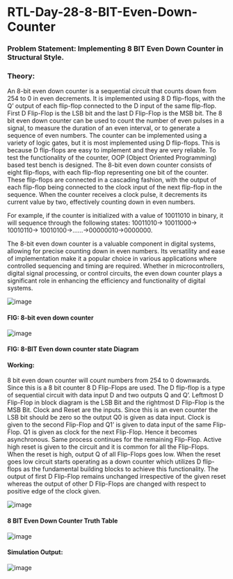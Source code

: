 # RTL-Day-28-8-BIT-Even-Down-Counter
### Problem Statement: Implementing 8 BIT Even Down Counter in Structural Style.
### Theory:

An 8-bit even down counter is a sequential circuit that counts down from 254 
to 0 in even decrements. It is implemented using 8 D flip-flops, with the Q’ 
output of each flip-flop connected to the D input of the same flip-flop. First D 
Flip-Flop is the LSB bit and the last D Flip-Flop is the MSB bit. The 8 bit even 
down counter can be used to count the number of even pulses in a signal, to 
measure the duration of an even interval, or to generate a sequence of even 
numbers. The counter can be implemented using a variety of logic gates, but 
it is most implemented using D flip-flops. This is because D flip-flops are easy 
to implement and they are very reliable. To test the functionality of the 
counter, OOP (Object Oriented Programming) based test bench is designed. 
The 8-bit even down counter consists of eight flip-flops, with each flip-flop 
representing one bit of the counter. These flip-flops are connected in a 
cascading fashion, with the output of each flip-flop being connected to the 
clock input of the next flip-flop in the sequence. When the counter receives a 
clock pulse, it decrements its current value by two, effectively counting down 
in even numbers. 

For example, if the counter is initialized with a value of 10011010 in binary, 
it will sequence through the following states: 10011010→ 10011000→ 
10010110→ 10010100→......→00000010→0000000. 

The 8-bit even down counter is a valuable component in digital systems, 
allowing for precise counting down in even numbers. Its versatility and ease 
of implementation make it a popular choice in various applications where 
controlled sequencing and timing are required. Whether in microcontrollers, 
digital signal processing, or control circuits, the even down counter plays a 
significant role in enhancing the efficiency and functionality of digital 
systems.


![image](https://github.com/tusharshenoy/RTL-Day-28-8-BIT-Even-Down-Counter/assets/107348474/73d94d28-2069-4ed6-85a4-a5ede9138d0b)
#### FIG: 8-bit even down counter


![image](https://github.com/tusharshenoy/RTL-Day-28-8-BIT-Even-Down-Counter/assets/107348474/46922549-0c19-46c1-a62f-6b0947674aee)
#### FIG: 8-BIT Even down counter state Diagram


#### Working:
8 bit even down counter will count numbers from 254 to 0 downwards. Since 
this is a 8 bit counter 8 D Flip-Flops are used. The D flip-flop is a type of 
sequential circuit with data input D and two outputs Q and Q’. Leftmost D 
Flip-Flop in block diagram is the LSB Bit and the rightmost D Flip-Flop is the 
MSB Bit. Clock and Reset are the inputs. Since this is an even counter the 
LSB bit should be zero so the output Q0 is given as data input. Clock is given 
to the second Flip-Flop and Q1’ is given to data input of the same Flip-Flop. 
Q1 is given as clock for the next Flip-Flop. Hence it becomes asynchronous. 
Same process continues for the remaining Flip-Flop. Active high reset is given 
to the circuit and it is common for all the Flip-Flops. When the reset is high, 
output Q of all Flip-Flops goes low. When the reset goes low circuit starts 
operating as a down counter which utilizes D flip-flops as the fundamental 
building blocks to achieve this functionality. The output of first D Flip-Flop 
remains unchanged irrespective of the given reset whereas the output of other 
D Flip-Flops are changed with respect to positive edge of the clock given.


![image](https://github.com/tusharshenoy/RTL-Day-28-8-BIT-Even-Down-Counter/assets/107348474/a1e07df1-928d-4722-ba03-bd8c42db957c)

#### 8 BIT Even Down Counter Truth Table

![image](https://github.com/tusharshenoy/RTL-Day-28-8-BIT-Even-Down-Counter/assets/107348474/7d26fcf3-c587-4a5a-9739-8ba2b2eeada2)


#### Simulation Output:

![image](https://github.com/tusharshenoy/RTL-Day-28-8-BIT-Even-Down-Counter/assets/107348474/a61abc84-dde4-4b5c-bae7-0b33c5aaf053)
